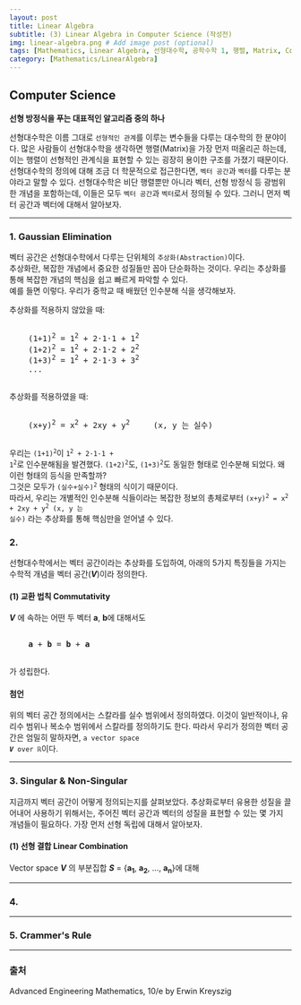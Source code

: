 ```yaml
---
layout: post
title: Linear Algebra
subtitle: (3) Linear Algebra in Computer Science (작성전)
img: linear-algebra.png # Add image post (optional)
tags: [Mathematics, Linear Algebra, 선형대수학, 공학수학 1, 행렬, Matrix, Computer Science]
category: [Mathematics/LinearAlgebra]
---
```


## Computer Science 
**선형 방정식을 푸는 대표적인 알고리즘 중의 하나**

선형대수학은 이름 그대로 `선형적인 관계`를 이루는 변수들을 다루는 대수학의 한 분야이다.
많은 사람들이 선형대수학을 생각하면 행렬(Matrix)을 가장 먼저 떠올리곤 하는데,
이는 행렬이 선형적인 관계식을 표현할 수 있는 굉장히 용이한 구조를 가졌기 때문이다.   
선형대수학의 정의에 대해 조금 더 학문적으로 접근한다면,
`벡터 공간`과 `벡터`를 다루는 분야라고 말할 수 있다.
선형대수학은 비단 행렬뿐만 아니라 벡터, 선형 방정식 등 광범위한 개념을 포함하는데,
이들은 모두 `벡터 공간`과 `벡터`로서 정의될 수 있다.
그러니 먼저 벡터 공간과 벡터에 대해서 알아보자.

---
### 1. Gaussian Elimination
벡터 공간은 선형대수학에서 다루는 단위체의 `추상화(Abstraction)`이다.   
추상화란, 복잡한 개념에서 중요한 성질들만 꼽아 단순화하는 것이다.
우리는 추상화를 통해 복잡한 개념의 핵심을 쉽고 빠르게 파악할 수 있다.   
예를 들면 이렇다.
우리가 중학교 때 배웠던 인수분해 식을 생각해보자.

추상화를 적용하지 않았을 때:

<pre>

    (1+1)<sup>2</sup> = 1<sup>2</sup> + 2·1·1 + 1<sup>2</sup>
    (1+2)<sup>2</sup> = 1<sup>2</sup> + 2·1·2 + 2<sup>2</sup>
    (1+3)<sup>2</sup> = 1<sup>2</sup> + 2·1·3 + 3<sup>2</sup>
    ...

</pre>

추상화를 적용하였을 때:

<pre>

    (x+y)<sup>2</sup> = x<sup>2</sup> + 2xy + y<sup>2</sup>     (x, y 는 실수)

</pre>

우리는 <code>(1+1)<sup>2</sup></code>이 <code>1<sup>2</sup> + 2·1·1 + 1<sup>2</sup></code>로 인수분해됨을 발견했다.
<code>(1+2)<sup>2</sup></code>도, <code>(1+3)<sup>2</sup></code>도 동일한 형태로 인수분해 되었다.
왜 이런 형태의 등식을 만족할까?   
그것은 모두가 <code>(실수+실수)<sup>2</sup></code> 형태의 식이기 때문이다.   
따라서, 우리는 개별적인 인수분해 식들이라는 복잡한 정보의 총체로부터
<code>(x+y)<sup>2</sup> = x<sup>2</sup> + 2xy + y<sup>2</sup>     (x, y 는 실수)</code>
라는 추상화를 통해 핵심만을 얻어낼 수 있다.

### 2. 
선형대수학에서는 벡터 공간이라는 추상화를 도입하여,
아래의 5가지 특징들을 가지는 수학적 개념을 벡터 공간(***V***)이라 정의한다.

#### (1) 교환 법칙 Commutativity
***V*** 에 속하는 어떤 두 벡터 **a**, **b**에 대해서도

<pre>

    <b>a</b> + <b>b</b> = <b>b</b> + <b>a</b>

</pre>

가 성립한다.

#### 첨언
위의 벡터 공간 정의에서는 스칼라를 실수 범위에서 정의하였다.
이것이 일반적이나, 유리수 범위나 복소수 범위에서 스칼라를 정의하기도 한다.
따라서 우리가 정의한 벡터 공간은 엄밀히 말하자면,
<code>a vector space <b><i>V</i></b> over ℝ</code>이다.

    


---

### 3. Singular & Non-Singular 
지금까지 벡터 공간이 어떻게 정의되는지를 살펴보았다.
추상화로부터 유용한 성질을 끌어내어 사용하기 위해서는,
주어진 벡터 공간과 벡터의 성질을 표현할 수 있는 몇 가지 개념들이 필요하다.
가장 먼저 선형 독립에 대해서 알아보자.

#### (1) 선형 결합 Linear Combination
Vector space ***V*** 의 부분집합
***S*** = {**a<sub>1</sub>**, **a<sub>2</sub>**, ..., **a<sub>n</sub>**}에 대해





---

### 4. 

---

### 5. Crammer's Rule

---
### 출처
Advanced Engineering Mathematics, 10/e by Erwin Kreyszig

[](https://docs.aws.amazon.com)
